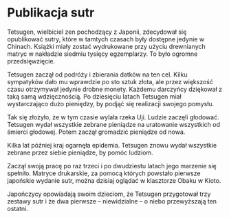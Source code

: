 # Publikacja sutr

Tetsugen, wielbiciel zen pochodzący z Japonii, zdecydował się opublikować sutry, które w tamtych czasach były dostępne jedynie w Chinach. Książki miały zostać wydrukowane przy użyciu drewnianych matryc w nakładzie siedmiu tysięcy egzemplarzy. To było ogromne przedsięwzięcie.

Tetsugen zaczął od podróży i zbierania datków na ten cel. Kilku sympatyków dało mu wprawdzie po sto sztuk złota, ale przez większość czasu otrzymywał jedynie drobne monety. Każdemu darczyńcy dziękował z taką samą wdzięcznością. Po dziesięciu latach Tetsugen miał wystarczająco dużo pieniędzy, by podjąć się realizacji swojego pomysłu.

Tak się złożyło, że w tym czasie wylała rzeka Uji. Ludzie zaczęli głodować. Tetsugen wydał wszystkie zebrane pieniądze na uratowanie wszystkich od śmierci głodowej. Potem zaczął gromadzić pieniądze od nowa.

Kilka lat później kraj ogarnęła epidemia. Tetsugen znowu wydał wszystkie zebrane przez siebie pieniądze, by pomóc ludziom.

Zaczął swoją pracę po raz trzeci i po dwudziestu latach jego marzenie się spełniło. Matryce drukarskie, za pomocą których powstało pierwsze japońskie wydanie sutr, można dzisiaj oglądać w klasztorze Obaku w Kioto.

Japończycy opowiadają swoim dzieciom, że Tetsugen przygotował trzy zestawy sutr i że dwa pierwsze – niewidzialne – o niebo przewyższają ten ostatni.

